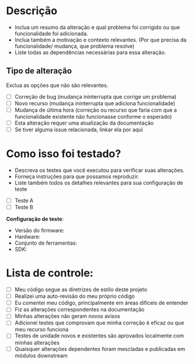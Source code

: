 # Descrição

- Inclua um resumo da alteração e qual problema foi corrigido ou que funcionalidade foi adicionada. 
- Inclua também a motivação e contexto relevantes. (Por que precisa da funcionalidade/ mudança, que problema resolve)
- Liste todas as dependências necessárias para essa alteração.

## Tipo de alteração

Exclua as opções que não são relevantes.

- [ ] Correção de bug (mudança ininterrupta que corrige um problema)
- [ ] Novo recurso (mudança ininterrupta que adiciona funcionalidade)
- [ ] Mudança de última hora (correção ou recurso que faria com que a funcionalidade existente não funcionasse conforme o esperado)
- [ ] Esta alteração requer uma atualização da documentação
- [ ] Se tiver alguma issue relacionada, linkar ela por aqui

# Como isso foi testado?

- Descreva os testes que você executou para verificar suas alterações. 
- Forneça instruções para que possamos reproduzir. 
- Liste também todos os detalhes relevantes para sua configuração de teste

- [ ] Teste A
- [ ] Teste B

**Configuração de teste**:
* Versão do firmware:
* Hardware:
* Conjunto de ferramentas:
* SDK:

# Lista de controle:

- [ ] Meu código segue as diretrizes de estilo deste projeto
- [ ] Realizei uma auto-revisão do meu próprio código
- [ ] Eu comentei meu código, principalmente em áreas difíceis de entender
- [ ] Fiz as alterações correspondentes na documentação
- [ ] Minhas alterações não geram novos avisos
- [ ] Adicionei testes que comprovam que minha correção é eficaz ou que meu recurso funciona
- [ ] Testes de unidade novos e existentes são aprovados localmente com minhas alterações
- [ ] Quaisquer alterações dependentes foram mescladas e publicadas em módulos downstream
